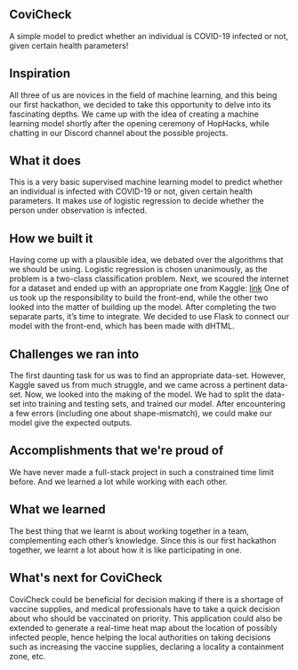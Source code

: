 ## CoviCheck
A simple model to predict whether an individual is COVID-19 infected or not, given certain health parameters!

## Inspiration
All three of us are novices in the field of machine learning, and this being our first hackathon, we decided to take this opportunity to delve into its fascinating depths. We came up with the idea of creating a machine learning model shortly after the opening ceremony of HopHacks, while chatting in our Discord channel about the possible projects. 


## What it does
This is a very basic supervised machine learning model to predict whether an individual is infected with COVID-19 or not, given certain health parameters. It makes use of logistic regression to decide whether the person under observation is infected.


## How we built it
Having come up with a plausible idea, we debated over the algorithms that we should be using. Logistic regression is chosen unanimously, as the problem is a two-class classification problem. 
Next, we scoured the internet for a dataset and ended up with an appropriate one from Kaggle: [link]( https://www.kaggle.com/hemanthhari/symptoms-and-covid-presence)
One of us took up the responsibility to build the front-end, while the other two looked into the matter of building up the model. 
After completing the two separate parts, it’s time to integrate. We decided to use Flask to connect our model with the front-end, which has been made with dHTML. 


## Challenges we ran into
The first daunting task for us was to find an appropriate data-set. However, Kaggle saved us from much struggle, and we came across a pertinent data-set. 
Now, we looked into the making of the model. We had to split the data-set into training and testing sets, and trained our model. After encountering a few errors (including one about shape-mismatch), we could make our model give the expected outputs.  


## Accomplishments that we're proud of
We have never made a full-stack project in such a constrained time limit before. And we learned a lot while working with each other.


## What we learned
The best thing that we learnt is about working together in a team, complementing each other’s knowledge. Since this is our first hackathon together, we learnt a lot about how it is like participating in one. 


## What's next for CoviCheck
CoviCheck could be beneficial for decision making if there is a shortage of vaccine supplies, and medical professionals have to take a quick decision about who should be vaccinated on priority. This application could also be extended to generate a real-time heat map about the location of possibly infected people, hence helping the local authorities on taking decisions such as increasing the vaccine supplies, declaring a locality a containment zone, etc. 

